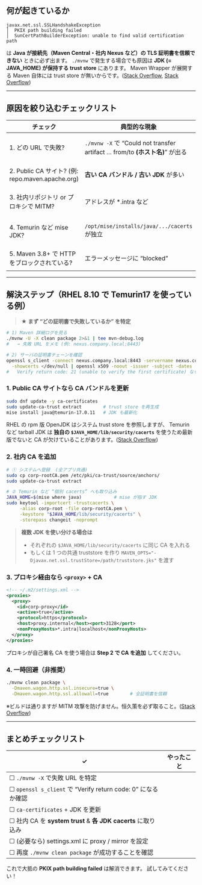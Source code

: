 ## 何が起きているか

```
javax.net.ssl.SSLHandshakeException
│  PKIX path building failed
│  SunCertPathBuilderException: unable to find valid certification path
```

は **Java が接続先（Maven Central・社内 Nexus など）の TLS 証明書を信頼できない** ときに必ず出ます。
`./mvnw` で発生する場合でも原因は **JDK (= JAVA\_HOME) が保持する trust store** にあります。 Maven Wrapper が展開する Maven 自体には trust store が無いからです。([Stack Overflow][1], [Stack Overflow][2])

---

## 原因を絞り込むチェックリスト

| チェック                                         | 典型的な現象                                                               | 対処概要                                      |
| -------------------------------------------- | -------------------------------------------------------------------- | ----------------------------------------- |
| 1. どの URL で失敗?                               | `./mvnw -X` で “Could not transfer artifact … from/to **(ホスト名)**” が出る | 失敗したホストを openssl で確認 (下記手順)               |
| 2. Public CA サイト? (例: repo.maven.apache.org) | **古い CA バンドル / 古い JDK** が多い                                          | `dnf update ca-certificates` + JDK を最新版へ  |
| 3. 社内リポジトリ or プロキシで MITM?                    | アドレスが \*.intra など                                                    | 社内 CA を trust store にインポート                |
| 4. Temurin など mise JDK?                      | `/opt/mise/installs/java/.../cacerts` が独立                            | system CA をリンク or インポート                   |
| 5. Maven 3.8+ で HTTP をブロックされている?             | エラーメッセージに “blocked”                                                  | HTTPS 化 or settings.xml `<blocked>false>` |

---

## 解決ステップ（RHEL 8.10 で Temurin17 を使っている例）

> **★ まず “どの証明書で失敗しているか” を特定**

```bash
# 1) Maven 詳細ログを見る
./mvnw -U -X clean package 2>&1 | tee mvn-debug.log
#   → 失敗 URL をメモ (例: nexus.company.local:8443)

# 2) サーバの証明書チェーンを確認
openssl s_client -connect nexus.company.local:8443 -servername nexus.company.local \
  -showcerts </dev/null | openssl x509 -noout -issuer -subject -dates
#   Verify return code: 21 (unable to verify the first certificate) なら CA 不足
```

### 1. Public CA サイトなら **CA バンドルを更新**

```bash
sudo dnf update -y ca-certificates
sudo update-ca-trust extract        # trust store を再生成
mise install java@temurin-17.0.11   # JDK も最新化
```

RHEL の rpm 版 OpenJDK はシステム trust store を参照しますが、
Temurin など tarball JDK は **独自の `$JAVA_HOME/lib/security/cacerts`** を使うため最新版でないと CA が欠けていることがあります。([Stack Overflow][3])

### 2. 社内 CA を追加

```bash
# ① システムへ登録  (全アプリ共通)
sudo cp corp-rootCA.pem /etc/pki/ca-trust/source/anchors/
sudo update-ca-trust extract

# ② Temurin など “個別 cacerts” へも取り込み
JAVA_HOME=$(mise where java)            # mise が指す JDK
sudo keytool -importcert -trustcacerts \
     -alias corp-root -file corp-rootCA.pem \
     -keystore "$JAVA_HOME/lib/security/cacerts" \
     -storepass changeit -noprompt
```

> **複数 JDK を使い分ける場合は**
>
> * それぞれの `$JAVA_HOME/lib/security/cacerts` に同じ CA を入れる
> * もしくは 1 つの共通 truststore を作り `MAVEN_OPTS="-Djavax.net.ssl.trustStore=/path/truststore.jks"` を渡す

### 3. プロキシ経由なら `<proxy>` + CA

```xml
<!-- ~/.m2/settings.xml -->
<proxies>
  <proxy>
    <id>corp-proxy</id>
    <active>true</active>
    <protocol>https</protocol>
    <host>proxy.internal</host><port>3128</port>
    <nonProxyHosts>*.intra|localhost</nonProxyHosts>
  </proxy>
</proxies>
```

プロキシが自己署名 CA を使う場合は **Step 2 で CA を追加** してください。

### 4. 一時回避（非推奨）

```bash
./mvnw clean package \
  -Dmaven.wagon.http.ssl.insecure=true \
  -Dmaven.wagon.http.ssl.allowall=true        # 全証明書を信頼
```

※ビルドは通りますが MITM 攻撃を防げません。恒久策を必ず取ること。([Stack Overflow][4])

---

## まとめチェックリスト

| ✓                                                     | やったこと |
| ----------------------------------------------------- | ----- |
| ☐ `./mvnw -X` で失敗 URL を特定                             |       |
| ☐ `openssl s_client` で “Verify return code: 0” になるか確認 |       |
| ☐ `ca-certificates` + JDK を更新                         |       |
| ☐ 社内 CA を **system trust** & **各 JDK cacerts** に取り込み  |       |
| ☐ (必要なら) settings.xml に proxy / mirror を設定            |       |
| ☐ 再度 `./mvnw clean package` が成功することを確認                |       |

これで大抵の **PKIX path building failed** は解消できます。 試してみてください！

[1]: https://stackoverflow.com/questions/25911623/problems-using-maven-and-ssl-behind-proxy?utm_source=chatgpt.com "Problems using Maven and SSL behind proxy"
[2]: https://stackoverflow.com/questions/37710721/maven-repository-sun-security-validator-validatorexception-pkix-path-building-f?utm_source=chatgpt.com "maven repository sun.security.validator.ValidatorException: ..."
[3]: https://stackoverflow.com/questions/75578686/java-maven-project-in-vscode-unable-to-find-valid-certification-path-to-request/76429692?utm_source=chatgpt.com "Java Maven project in VSCode: unable to find valid ..."
[4]: https://stackoverflow.com/questions/21252800/how-to-tell-maven-to-disregard-ssl-errors-and-trusting-all-certs?utm_source=chatgpt.com "How to tell Maven to disregard SSL errors (and trusting all ..."
